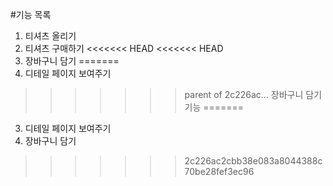 #기능 목록
1. 티셔츠 올리기
2. 티셔츠 구매하기
<<<<<<< HEAD
<<<<<<< HEAD
3. 장바구니 담기
=======
3. 디테일 페이지 보여주기
>>>>>>> parent of 2c226ac... 장바구니 담기 기능
=======
3. 디테일 페이지 보여주기
4. 장바구니 담기
>>>>>>> 2c226ac2cbb38e083a8044388c70be28fef3ec96
